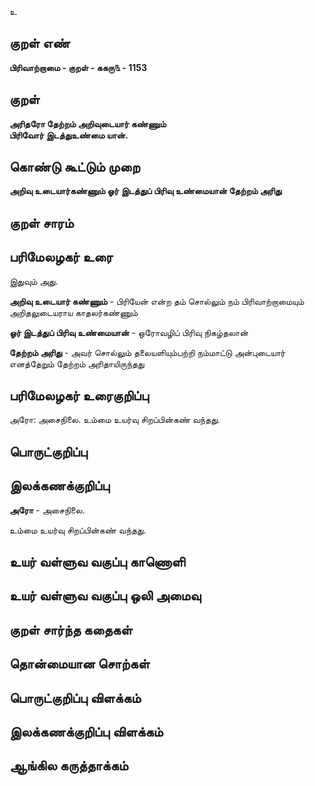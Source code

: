 உ

## குறள் எண் 

**பிரிவாற்றாமை - குறள் - ககரு௩ - 1153**

## குறள் 

**அரிதரோ தேற்றம் அறிவுடையார் கண்ணும்  
பிரிவோர் இடத்துஉண்மை யான்.** 

## கொண்டு கூட்டும் முறை

**அறிவு உடையார்கண்ணும் ஓர் இடத்துப் பிரிவு உண்மையான் தேற்றம் அரிது**

## குறள் சாரம் 


## பரிமேலழகர் உரை

இதுவும் அது. 

**அறிவு உடையார் கண்ணும்** - பிரியேன் என்ற தம் சொல்லும் நம் பிரிவாற்றாமையும் அறிதலுடையராய காதலர்கண்ணும் 

**ஓர் இடத்துப் பிரிவு உண்மையான்** - ஒரோவழிப் பிரிவு நிகழ்தலான் 

**தேற்றம் அரிது** - அவர் சொல்லும் தலையளியும்பற்றி நம்மாட்டு அன்புடையார் எனத்தேறும் தேற்றம் அரிதாயிருந்தது

## பரிமேலழகர் உரைகுறிப்பு   

அரோ: அசைநிலை. உம்மை உயர்வு சிறப்பின்கண் வந்தது.

## பொருட்குறிப்பு 


## இலக்கணக்குறிப்பு  

**அரோ** - அசைநிலை. 

உம்மை உயர்வு சிறப்பின்கண் வந்தது.

## உயர் வள்ளுவ வகுப்பு காணொளி


## உயர் வள்ளுவ வகுப்பு ஒலி அமைவு 

 
## குறள் சார்ந்த கதைகள் 


## தொன்மையான சொற்கள்


## பொருட்குறிப்பு விளக்கம்


## இலக்கணக்குறிப்பு விளக்கம்


## ஆங்கில கருத்தாக்கம் 


